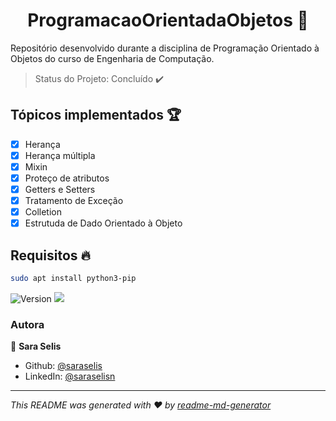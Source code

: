 <h1 align="center">ProgramacaoOrientadaObjetos 👋</h1>


Repositório desenvolvido durante a disciplina de Programação Orientado à Objetos do curso de Engenharia de Computação.

> Status do Projeto: Concluído :heavy_check_mark:

## Tópicos implementados :trophy:
- [X] Herança
- [X] Herança múltipla
- [X] Mixin
- [X] Proteço de atributos
- [X] Getters e Setters
- [X] Tratamento de Exceção
- [X] Colletion
- [X] Estrutuda de Dado Orientado à Objeto

## Requisitos :fire: 

```sh
sudo apt install python3-pip
```

<p>
  <img alt="Version" src="https://img.shields.io/badge/version-1.0-blue.svg?cacheSeconds=2592000" />
  <a href="https://twitter.com/saraselis" target="_blank">
    <img src="https://img.shields.io/static/v1?label=Python&message=POO&color=brightgreengreen&style=for-the-badge&logo=Python"/>
  </a>
</p>

### Autora 

👤 **Sara Selis**

* Github: [@saraselis](https://github.com/saraselis)
* LinkedIn: [@saraselisn](https://linkedin.com/in/saraselisn)

***
_This README was generated with ❤️ by [readme-md-generator](https://github.com/kefranabg/readme-md-generator)_
